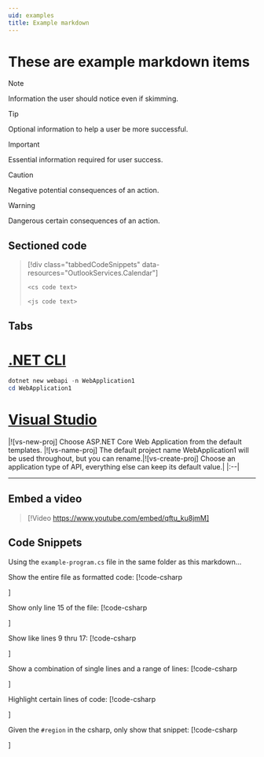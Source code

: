 ```yaml
---
uid: examples
title: Example markdown
---
```

# These are example markdown items

> [!NOTE]
> Information the user should notice even if skimming.

> [!TIP]
> Optional information to help a user be more successful.

> [!IMPORTANT]
> Essential information required for user success.

> [!CAUTION]
> Negative potential consequences of an action.

> [!WARNING]
> Dangerous certain consequences of an action.

## Sectioned code

> [!div class="tabbedCodeSnippets" data-resources="OutlookServices.Calendar"]
> ```cs
> <cs code text>
> ```
> ```javascript
> <js code text>
> ```

## Tabs

# [.NET CLI](#tab/dotnet-cli)

```powershell
dotnet new webapi -n WebApplication1
cd WebApplication1
```

# [Visual Studio](#tab/visual-studio)

|![vs-new-proj] Choose ASP.NET Core Web Application from the default templates. |![vs-name-proj] The default project name WebApplication1 will be used throughout, but you can rename.|![vs-create-proj] Choose an application type of API, everything else can keep its default value.|
|:--|

***
## Embed a video
> [!Video https://www.youtube.com/embed/qftu_ku8jmM]

## Code Snippets

Using the `example-program.cs` file in the same folder as this markdown...

Show the entire file as formatted code:
[!code-csharp[<Main>](example-program.cs "<title>")]

Show only line 15 of the file:
[!code-csharp[<Main>](example-program.cs#L15 "<title>")]

Show like lines 9 thru 17:
[!code-csharp[<Main>](example-program.cs?start=9&end=17 "<title>")]

Show a combination of single lines and a range of lines:
[!code-csharp[<Main>](example-program.cs?range=2,5-7,9- "<title>")]

Highlight certain lines of code:
[!code-csharp[<Main>](example-program.cs?highlight=2,5,11 "<title>")]

Given the `#region` in the csharp, only show that snippet:
[!code-csharp[<Main>](example-program.cs?name=webhostsnippet "<title>")]
